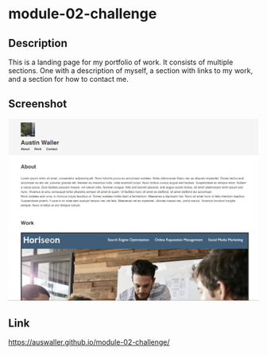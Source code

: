 # module-02-challenge

## Description

This is a landing page for my portfolio of work. It consists of multiple sections. One with a description of myself, a section with links to my work, and a section for how to contact me.

## Screenshot

![Screenshot of the portfolio site](./assets/images/screenshot.png)

## Link

https://auswaller.github.io/module-02-challenge/